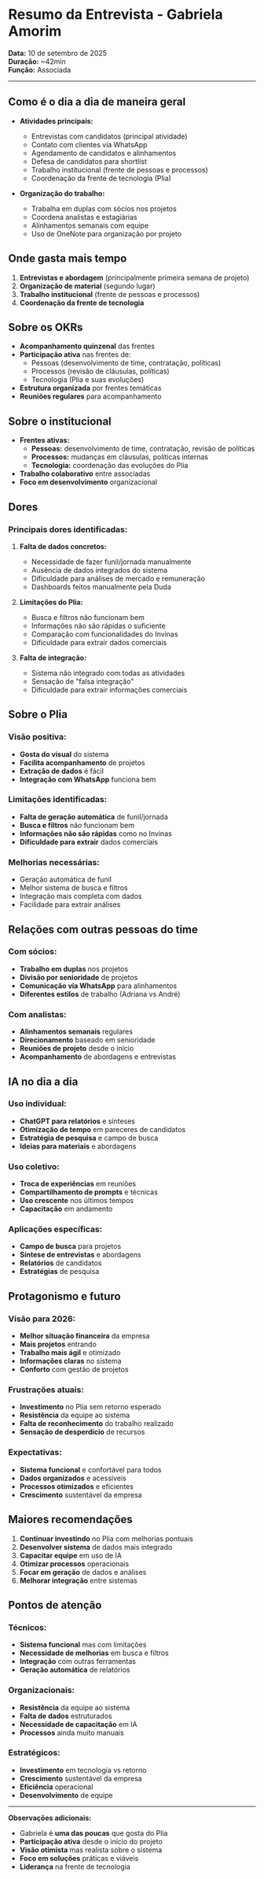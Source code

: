# Resumo da Entrevista - Gabriela Amorim

**Data:** 10 de setembro de 2025  
**Duração:** ~42min  
**Função:** Associada

---

## Como é o dia a dia de maneira geral

- **Atividades principais:**
  - Entrevistas com candidatos (principal atividade)
  - Contato com clientes via WhatsApp
  - Agendamento de candidatos e alinhamentos
  - Defesa de candidatos para shortlist
  - Trabalho institucional (frente de pessoas e processos)
  - Coordenação da frente de tecnologia (Plia)

- **Organização do trabalho:**
  - Trabalha em duplas com sócios nos projetos
  - Coordena analistas e estagiárias
  - Alinhamentos semanais com equipe
  - Uso de OneNote para organização por projeto

## Onde gasta mais tempo

1. **Entrevistas e abordagem** (principalmente primeira semana de projeto)
2. **Organização de material** (segundo lugar)
3. **Trabalho institucional** (frente de pessoas e processos)
4. **Coordenação da frente de tecnologia**

## Sobre os OKRs

- **Acompanhamento quinzenal** das frentes
- **Participação ativa** nas frentes de:
  - Pessoas (desenvolvimento de time, contratação, políticas)
  - Processos (revisão de cláusulas, políticas)
  - Tecnologia (Plia e suas evoluções)
- **Estrutura organizada** por frentes temáticas
- **Reuniões regulares** para acompanhamento

## Sobre o institucional

- **Frentes ativas:**
  - **Pessoas:** desenvolvimento de time, contratação, revisão de políticas
  - **Processos:** mudanças em cláusulas, políticas internas
  - **Tecnologia:** coordenação das evoluções do Plia
- **Trabalho colaborativo** entre associadas
- **Foco em desenvolvimento** organizacional

## Dores

### Principais dores identificadas:

1. **Falta de dados concretos:**
   - Necessidade de fazer funil/jornada manualmente
   - Ausência de dados integrados do sistema
   - Dificuldade para análises de mercado e remuneração
   - Dashboards feitos manualmente pela Duda

2. **Limitações do Plia:**
   - Busca e filtros não funcionam bem
   - Informações não são rápidas o suficiente
   - Comparação com funcionalidades do Invinas
   - Dificuldade para extrair dados comerciais

3. **Falta de integração:**
   - Sistema não integrado com todas as atividades
   - Sensação de "falsa integração"
   - Dificuldade para extrair informações comerciais

## Sobre o Plia

### Visão positiva:
- **Gosta do visual** do sistema
- **Facilita acompanhamento** de projetos
- **Extração de dados** é fácil
- **Integração com WhatsApp** funciona bem

### Limitações identificadas:
- **Falta de geração automática** de funil/jornada
- **Busca e filtros** não funcionam bem
- **Informações não são rápidas** como no Invinas
- **Dificuldade para extrair** dados comerciais

### Melhorias necessárias:
- Geração automática de funil
- Melhor sistema de busca e filtros
- Integração mais completa com dados
- Facilidade para extrair análises

## Relações com outras pessoas do time

### Com sócios:
- **Trabalho em duplas** nos projetos
- **Divisão por senioridade** de projetos
- **Comunicação via WhatsApp** para alinhamentos
- **Diferentes estilos** de trabalho (Adriana vs André)

### Com analistas:
- **Alinhamentos semanais** regulares
- **Direcionamento** baseado em senioridade
- **Reuniões de projeto** desde o início
- **Acompanhamento** de abordagens e entrevistas

## IA no dia a dia

### Uso individual:
- **ChatGPT para relatórios** e sínteses
- **Otimização de tempo** em pareceres de candidatos
- **Estratégia de pesquisa** e campo de busca
- **Ideias para materiais** e abordagens

### Uso coletivo:
- **Troca de experiências** em reuniões
- **Compartilhamento de prompts** e técnicas
- **Uso crescente** nos últimos tempos
- **Capacitação** em andamento

### Aplicações específicas:
- **Campo de busca** para projetos
- **Síntese de entrevistas** e abordagens
- **Relatórios** de candidatos
- **Estratégias** de pesquisa

## Protagonismo e futuro

### Visão para 2026:
- **Melhor situação financeira** da empresa
- **Mais projetos** entrando
- **Trabalho mais ágil** e otimizado
- **Informações claras** no sistema
- **Conforto** com gestão de projetos

### Frustrações atuais:
- **Investimento** no Plia sem retorno esperado
- **Resistência** da equipe ao sistema
- **Falta de reconhecimento** do trabalho realizado
- **Sensação de desperdício** de recursos

### Expectativas:
- **Sistema funcional** e confortável para todos
- **Dados organizados** e acessíveis
- **Processos otimizados** e eficientes
- **Crescimento** sustentável da empresa

## Maiores recomendações

1. **Continuar investindo** no Plia com melhorias pontuais
2. **Desenvolver sistema** de dados mais integrado
3. **Capacitar equipe** em uso de IA
4. **Otimizar processos** operacionais
5. **Focar em geração** de dados e análises
6. **Melhorar integração** entre sistemas

## Pontos de atenção

### Técnicos:
- **Sistema funcional** mas com limitações
- **Necessidade de melhorias** em busca e filtros
- **Integração** com outras ferramentas
- **Geração automática** de relatórios

### Organizacionais:
- **Resistência** da equipe ao sistema
- **Falta de dados** estruturados
- **Necessidade de capacitação** em IA
- **Processos** ainda muito manuais

### Estratégicos:
- **Investimento** em tecnologia vs retorno
- **Crescimento** sustentável da empresa
- **Eficiência** operacional
- **Desenvolvimento** de equipe

---

**Observações adicionais:**
- Gabriela é **uma das poucas** que gosta do Plia
- **Participação ativa** desde o início do projeto
- **Visão otimista** mas realista sobre o sistema
- **Foco em soluções** práticas e viáveis
- **Liderança** na frente de tecnologia
